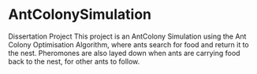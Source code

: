 # AntColonySimulation
Dissertation Project
This project is an AntColony Simulation using the Ant Colony Optimisation Algorithm, where ants search for food and return it to the nest. Pheromones are also layed down when ants are carrying food back to the nest, for other ants to follow.
